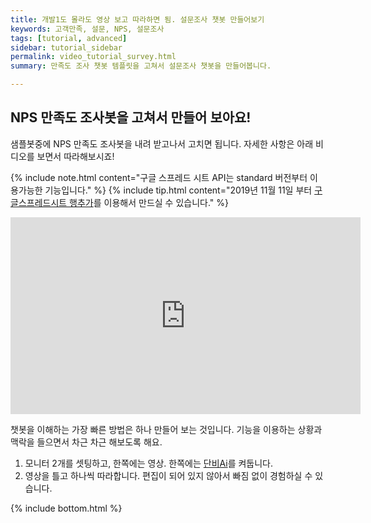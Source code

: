 ```yaml
---
title: 개발1도 몰라도 영상 보고 따라하면 됨. 설문조사 챗봇 만들어보기 
keywords: 고객만족, 설문, NPS, 설문조사
tags: [tutorial, advanced]
sidebar: tutorial_sidebar
permalink: video_tutorial_survey.html
summary: 만족도 조사 챗봇 템플릿을 고쳐서 설문조사 챗봇을 만들어봅니다.

---
```


## NPS 만족도 조사봇을 고쳐서 만들어 보아요!

샘플봇중에 NPS 만족도 조사봇을 내려 받고나서 고치면 됩니다.
자세한 사항은 아래 비디오를 보면서 따라해보시죠!

{% include note.html content="구글 스프레드 시트 API는 standard 버전부터 이용가능한 기능입니다." %}
{% include tip.html content="2019년 11월 11일 부터 [구글스프레드시트 행추가](/predefined_api_googlespreadsheetrowappend.html)를 이용해서 만드실 수 있습니다." %}

<iframe width="560" height="315" src="https://www.youtube.com/embed/B6Fil5qTNH0" frameborder="0" allow="accelerometer; autoplay; encrypted-media; gyroscope; picture-in-picture" allowfullscreen></iframe>


챗봇을 이해하는 가장 빠른 방법은 하나 만들어 보는 것입니다.
기능을 이용하는 상황과 맥락을 들으면서 차근 차근 해보도록 해요.

1. 모니터 2개를 셋팅하고, 한쪽에는 영상. 한쪽에는 [단비Ai](https://danbee.ai)를 켜둡니다.
2. 영상을 틀고 하나씩 따라합니다. 편집이 되어 있지 않아서 빠짐 없이 경험하실 수 있습니다.





{% include bottom.html %}
